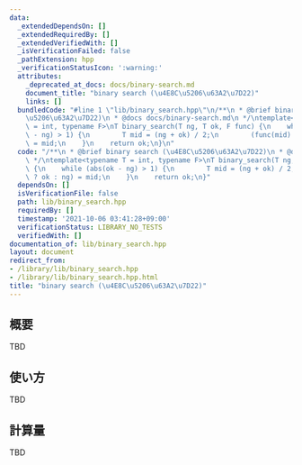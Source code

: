 ```yaml
---
data:
  _extendedDependsOn: []
  _extendedRequiredBy: []
  _extendedVerifiedWith: []
  _isVerificationFailed: false
  _pathExtension: hpp
  _verificationStatusIcon: ':warning:'
  attributes:
    _deprecated_at_docs: docs/binary-search.md
    document_title: "binary search (\u4E8C\u5206\u63A2\u7D22)"
    links: []
  bundledCode: "#line 1 \"lib/binary_search.hpp\"\n/**\n * @brief binary search (\u4E8C\
    \u5206\u63A2\u7D22)\n * @docs docs/binary-search.md\n */\ntemplate<typename T\
    \ = int, typename F>\nT binary_search(T ng, T ok, F func) {\n    while (abs(ok\
    \ - ng) > 1) {\n        T mid = (ng + ok) / 2;\n        (func(mid) ? ok : ng)\
    \ = mid;\n    }\n    return ok;\n}\n"
  code: "/**\n * @brief binary search (\u4E8C\u5206\u63A2\u7D22)\n * @docs docs/binary-search.md\n\
    \ */\ntemplate<typename T = int, typename F>\nT binary_search(T ng, T ok, F func)\
    \ {\n    while (abs(ok - ng) > 1) {\n        T mid = (ng + ok) / 2;\n        (func(mid)\
    \ ? ok : ng) = mid;\n    }\n    return ok;\n}"
  dependsOn: []
  isVerificationFile: false
  path: lib/binary_search.hpp
  requiredBy: []
  timestamp: '2021-10-06 03:41:28+09:00'
  verificationStatus: LIBRARY_NO_TESTS
  verifiedWith: []
documentation_of: lib/binary_search.hpp
layout: document
redirect_from:
- /library/lib/binary_search.hpp
- /library/lib/binary_search.hpp.html
title: "binary search (\u4E8C\u5206\u63A2\u7D22)"
---
```

## 概要

TBD

## 使い方

TBD

## 計算量

TBD